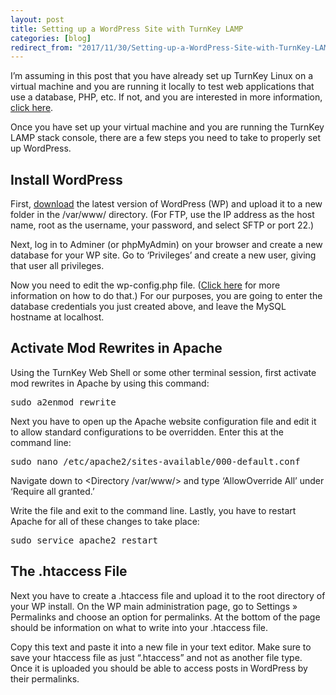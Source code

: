 ```yaml
---
layout: post
title: Setting up a WordPress Site with TurnKey LAMP
categories: [blog]
redirect_from: "2017/11/30/Setting-up-a-WordPress-Site-with-TurnKey-LAMP/"
---
```



I’m assuming in this post that you have already set up TurnKey Linux on a virtual machine and you are running it locally to test web applications that use a database, PHP, etc. If not, and you are interested in more information, <a href="https://www.turnkeylinux.org/docs/installation-appliances-virtualbox" target="_blank">click here</a>.

Once you have set up your virtual machine and you are running the TurnKey LAMP stack console, there are a few steps you need to take to properly set up WordPress.

## Install WordPress

First, <a href="https://wordpress.org/download/" target="_blank">download</a> the latest version of WordPress (WP) and upload it to a new folder in the /var/www/ directory. (For FTP, use the IP address as the host name, root as the username, your password, and select SFTP or port 22.)

Next, log in to Adminer (or phpMyAdmin) on your browser and create a new database for your WP site. Go to ‘Privileges’ and create a new user, giving that user all privileges.

Now you need to edit the wp-config.php file. (<a href="https://codex.wordpress.org/Editing_wp-config.php" target="_blank">Click here</a> for more information on how to do that.) For our purposes, you are going to enter the database credentials you just created above, and leave the MySQL hostname at localhost.

## Activate Mod Rewrites in Apache

Using the TurnKey Web Shell or some other terminal session, first activate mod rewrites in Apache by using this command:

<pre>sudo a2enmod rewrite</pre>

Next you have to open up the Apache website configuration file and edit it to allow standard configurations to be overridden. Enter this at the command line:

<pre>sudo nano /etc/apache2/sites-available/000-default.conf</pre>

Navigate down to <Directory /var/www/> and type ‘AllowOverride All’ under ‘Require all granted.’

Write the file and exit to the command line. Lastly, you have to restart Apache for all of these changes to take place:

<pre>sudo service apache2 restart</pre>

## The .htaccess File

Next you have to create a .htaccess file and upload it to the root directory of your WP install. On the WP main administration page, go to Settings » Permalinks and choose an option for permalinks. At the bottom of the page should be information on what to write into your .htaccess file.

Copy this text and paste it into a new file in your text editor. Make sure to save your htaccess file as just “.htaccess” and not as another file type. Once it is uploaded you should be able to access posts in WordPress by their permalinks.


